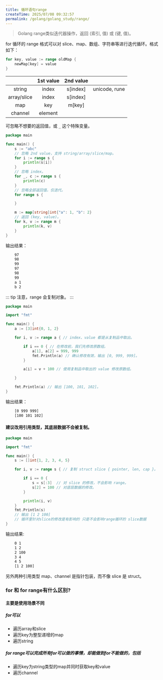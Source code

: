 ```yaml
---
title: 循环语句range
createTime: 2025/07/08 09:32:57
permalink: /golang/golang_study/range/
---
```

> Golang range类似迭代器操作，返回 (索引, 值) 或 (键, 值)。

for 循环的 range 格式可以对 slice、map、数组、字符串等进行迭代循环。格式如下：

```go
for key, value := range oldMap {
    newMap[key] = value
}
```

||1st value |2nd value||
|:---:|:---:|:---:|:---:|	
|string |	index |	s[index] |	unicode, rune
|array/slice |	index |	s[index]	
|map |	key |	m[key]	
|channel |	element | 		

可忽略不想要的返回值，或 `_` 这个特殊变量。

```go
package main

func main() {
    s := "abc"
    // 忽略 2nd value，支持 string/array/slice/map。
    for i := range s {
        println(s[i])
    }
    // 忽略 index。
    for _, c := range s {
        println(c)
    }
    // 忽略全部返回值，仅迭代。
    for range s {

    }

    m := map[string]int{"a": 1, "b": 2}
    // 返回 (key, value)。
    for k, v := range m {
        println(k, v)
    }
}   
```

输出结果：
```txt
    97
    98
    99
    97
    98
    99
    a 1
    b 2  
```

::: tip 注意，range 会复制对象。
:::

```go
package main

import "fmt"

func main() {
    a := [3]int{0, 1, 2}

    for i, v := range a { // index、value 都是从复制品中取出。

        if i == 0 { // 在修改前，我们先修改原数组。
            a[1], a[2] = 999, 999
            fmt.Println(a) // 确认修改有效，输出 [0, 999, 999]。
        }

        a[i] = v + 100 // 使用复制品中取出的 value 修改原数组。

    }

    fmt.Println(a) // 输出 [100, 101, 102]。
}   
```
输出结果：
```txt
    [0 999 999]
    [100 101 102]   
```
#### 建议改用引用类型，其底层数据不会被复制。

```go
package main

import "fmt"

func main() {
    s := []int{1, 2, 3, 4, 5}

    for i, v := range s { // 复制 struct slice { pointer, len, cap }。

        if i == 0 {
            s = s[:3]  // 对 slice 的修改，不会影响 range。
            s[2] = 100 // 对底层数据的修改。
        }

        println(i, v)
    }
    fmt.Println(s)  
    // 输出 [1 2 100]
    // 循环里针对slice的修改是有影响的 只是不会影响range循环的 slice数据
}   
```
输出结果:
```txt
    0 1
    1 2
    2 100
    3 4
    4 5
    [1 2 100]
```

另外两种引用类型 map、channel 是指针包装，而不像 slice 是 struct。

### for 和 for range有什么区别?

#### 主要是使用场景不同

##### for可以

- 遍历array和slice
- 遍历key为整型递增的map
- 遍历string

##### for range可以完成所有for可以做的事情，却能做到for不能做的，包括

- 遍历key为string类型的map并同时获取key和value
- 遍历channel

